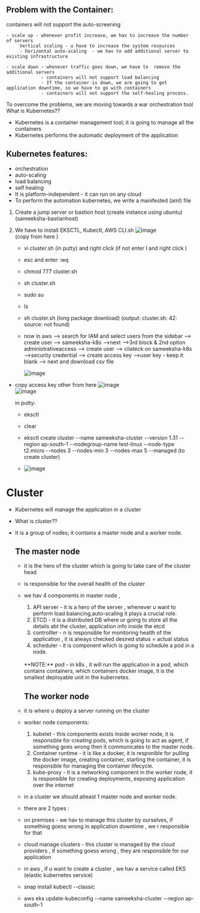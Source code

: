 Problem with the Container:
--------------------------
containers will not support the auto-screening
```
- scale up - whenever profit increase, we hav to increase the number of servers
     Vertical scaling - u have to increase the system resources
     - horizontal auto-scaling  - we hav to add additional server to existing infrastructure
```
```
- scale down - whenever traffic goes down, we have to  remove the additional servers
             - containers will not support load balancing
             - If the container is down, we are going to get application downtime, so we have to go with containers
             - containers will not support the self-healing process.
```
To overcome the problems, we are moving towards a war orchestration tool
<br>
What is Kubernetes??
+ Kubernetes is a container management tool; it is going to manage all the containers
+ Kubernetes performs the automatic deployment of the application

Kubernetes features:
---------------------
+ orchestration
+ auto-scaling
+ load balancing
+ self healing
+ It is platform-independent - it can run on any cloud
+ To perform the automation kubernetes, we write a manifested (aml) file


1. Create a jump server or bastion host  (create instance using ubuntu) (sameeksha-bastianhost)

2. We have to install EKSCTL, Kubectl, AWS CLI.sh
   ![image](https://github.com/user-attachments/assets/f1dbb659-26a0-4ddb-b82e-29524cc48be4) <br> (copy from here )
   - vi cluster.sh (in putty) and right click (if not enter I and right click )
   - esc and enter :wq
   - chmod 777 cluster.sh
   - sh cluster.sh
   - sudo su
   - ls
   - sh cluster.sh (long package download) (output: cluster.sh: 42: source: not found)
   - now in aws --> search for IAM and select users from the sidebar --> create user --> sameeksha-k8s -->next -->3rd block & 2nd option administrativeaccess --> create user --> cliateck on sameeksha-k8s -->security credential --> create access key -->user key - keep it blank --> next and download csv file

     ![image](https://github.com/user-attachments/assets/be8f6a57-e0c6-485f-bb64-cd212bec3ef4)
  - copy access key other from here
     ![image](https://github.com/user-attachments/assets/803d06cd-787f-42de-80e3-2c96c7972019)
    <br>
     ![image](https://github.com/user-attachments/assets/ef2754d6-0a68-4c75-964f-f279df0c8129)

     in putty:
     - eksctl
     - clear
     - eksctl create cluster --name sameeksha-cluster --version 1.31 --region ap-south-1 --nodegroup-name test-linux --node-type t2.micro --nodes 3 --nodes-min 3 --nodes-max 5 --managed  (to create cluster)
   
     - ![image](https://github.com/user-attachments/assets/a757acfc-6553-4bc3-a028-1eec04b04051)

Cluster
=======
- Kubernetes will manage the application in a cluster
- What is cluster??
- It is a group of nodes; it contains a master node and a worker node.
  
   The master node
   -----------
  - it is the hero of the cluster which is going to take care of the cluster head
  - is responsible for the overall health of the cluster
  - we hav 4 components in master node ,
    1. API server - it is a hero of the server , whenever u want to perform load balancing,auto-scaling it plays a crucial role.
    2. ETCD - it is a distributed DB where ur going to store all the details abt the cluster, application info inside the etcd
    3. controlller - n is responsible for monitoring health of the application , it is always checked  desired status = actual status
    4. scheduler - it is component which is going to schedule a pod in a node.
    <br>
    **NOTE:** pod - in k8s , it will run the application in a pod, which contains containers, which containers docker image, it is the smallest deployable unit in  the kubernetes.
  
    The worker node
     -----------
  - it is where u deploy a server running on the cluster
  - worker node components:
    1. kubelet - this components exists inside worker node, it is responsible for creating pods, which is going to act as agent, if something goes wrong then it communicates to the master node.
    2. Container runtime - it is like a docker, it is responible for pulling the docker image, creating container, starting the container, it is responsible for managing the container lifecycle.
    3. kube-proxy - it is a networking component in the worker node, it is responsible for creating deployments, exposing application over the internet
 
  - in a cluster we should atleast 1 master node and worker node.
  - there are 2 types :
  - on premises - we hav to manage this cluster by ourselves, if something goess wrong in application downtime , we r responsible for that
  - cloud manage clusters - this cluster is managed by the cloud providers , if something goess wrong , they are responsible for our application
  - in aws , if u want to create a cluster , we hav a service called EKS (elastic kubernetes service)
 
  - snap install kubectl --classic
  - aws eks update-kubeconfig --name sameeksha-cluster --region ap-south-1

     

